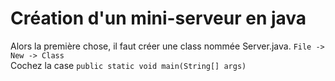 # Création d'un mini-serveur en java

Alors la première chose, il faut créer une class nommée Server.java. ``` File -> New -> Class ```  
Cochez la case ``` public static void main(String[] args) ```  

